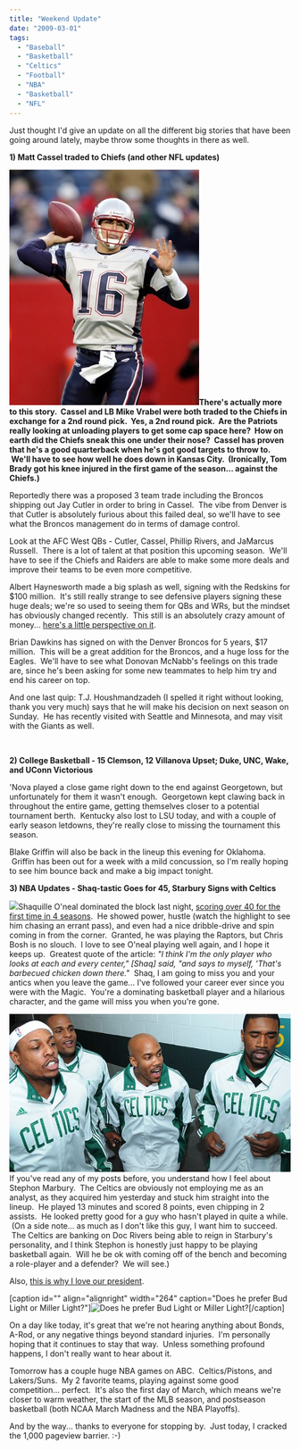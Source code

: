 ```yaml
---
title: "Weekend Update"
date: "2009-03-01"
tags:
  - "Baseball"
  - "Basketball"
  - "Celtics"
  - "Football"
  - "NBA"
  - "Basketball"
  - "NFL"
---
```


Just thought I'd give an update on all the different big stories that have been going around lately, maybe throw some thoughts in there as well.

**1) Matt Cassel traded to Chiefs (and other NFL updates)**

**![Cassel will be wearing the white and red of the Chiefs in 2009.](images/matt-cassel-qb-new-england-patriot.jpg "Matt Cassel")There's actually more to this story.  Cassel and LB Mike Vrabel were both traded to the Chiefs in exchange for a 2nd round pick.  Yes, a 2nd round pick.  Are the Patriots really looking at unloading players to get some cap space here?  How on earth did the Chiefs sneak this one under their nose?  Cassel has proven that he's a good quarterback when he's got good targets to throw to.  We'll have to see how well he does down in Kansas City.  (Ironically, Tom Brady got his knee injured in the first game of the season... against the Chiefs.)**

Reportedly there was a proposed 3 team trade including the Broncos shipping out Jay Cutler in order to bring in Cassel.  The vibe from Denver is that Cutler is absolutely furious about this failed deal, so we'll have to see what the Broncos management do in terms of damage control.

Look at the AFC West QBs - Cutler, Cassel, Phillip Rivers, and JaMarcus Russell.  There is a lot of talent at that position this upcoming season.  We'll have to see if the Chiefs and Raiders are able to make some more deals and improve their teams to be even more competitive.

Albert Haynesworth made a big splash as well, signing with the Redskins for $100 million.  It's still really strange to see defensive players signing these huge deals; we're so used to seeing them for QBs and WRs, but the mindset has obviously changed recently.  This still is an absolutely crazy amount of money... [here's a little perspective on it](http://offroute.wordpress.com/2009/02/27/its-just-a-game/).

Brian Dawkins has signed on with the Denver Broncos for 5 years, $17 million.  This will be a great addition for the Broncos, and a huge loss for the Eagles.  We'll have to see what Donovan McNabb's feelings on this trade are, since he's been asking for some new teammates to help him try and end his career on top.

And one last quip: T.J. Houshmandzadeh (I spelled it right without looking, thank you very much) says that he will make his decision on next season on Sunday.  He has recently visited with Seattle and Minnesota, and may visit with the Giants as well.

 

**2) College Basketball - 15 Clemson, 12 Villanova Upset; Duke, UNC, Wake, and UConn Victorious**

'Nova played a close game right down to the end against Georgetown, but unfortunately for them it wasn't enough.  Georgetown kept clawing back in throughout the entire game, getting themselves closer to a potential tournament berth.  Kentucky also lost to LSU today, and with a couple of early season letdowns, they're really close to missing the tournament this season.

Blake Griffin will also be back in the lineup this evening for Oklahoma.  Griffin has been out for a week with a mild concussion, so I'm really hoping to see him bounce back and make a big impact tonight.

**3) NBA Updates - Shaq-tastic Goes for 45, Starbury Signs with Celtics**

![](http://graneyandthepig.files.wordpress.com/2009/02/shaqsuns1.jpg?w=307&h=512)Shaquille O'neal dominated the block last night, [scoring over 40 for the first time in 4 seasons](http://sports.espn.go.com/nba/recap?gameId=290227021).  He showed power, hustle (watch the highlight to see him chasing an errant pass), and even had a nice dribble-drive and spin coming in from the corner.  Granted, he was playing the Raptors, but Chris Bosh is no slouch.  I love to see O'neal playing well again, and I hope it keeps up.  Greatest quote of the article: _"I think I'm the only player who looks at each and every center," \[Shaq\] said, "and says to myself, 'That's barbecued chicken down there."_  Shaq, I am going to miss you and your antics when you leave the game... I've followed your career ever since you were with the Magic.  You're a dominating basketball player and a hilarious character, and the game will miss you when you're gone.

![](images/nba_g_marbury4_576.jpg)If you've read any of my posts before, you understand how I feel about Stephon Marbury.  The Celtics are obviously not employing me as an analyst, as they acquired him yesterday and stuck him straight into the lineup.  He played 13 minutes and scored 8 points, even chipping in 2 assists.  He looked pretty good for a guy who hasn't played in quite a while.  (On a side note... as much as I don't like this guy, I want him to succeed.  The Celtics are banking on Doc Rivers being able to reign in Starbury's personality, and I think Stephon is honestly just happy to be playing basketball again.  Will he be ok with coming off of the bench and becoming a role-player and a defender?  We will see.)

Also, [this is why I love our president](http://sports.espn.go.com/nba/recap?gameId=290227027).

\[caption id="" align="alignright" width="264" caption="Does he prefer Bud Light or Miller Light?"\]![Does he prefer Bud Light or Miller Light?](images/obama-beer.jpg)\[/caption\]

On a day like today, it's great that we're not hearing anything about Bonds, A-Rod, or any negative things beyond standard injuries.  I'm personally hoping that it continues to stay that way.  Unless something profound happens, I don't really want to hear about it.

Tomorrow has a couple huge NBA games on ABC.  Celtics/Pistons, and Lakers/Suns.  My 2 favorite teams, playing against some good competition... perfect.  It's also the first day of March, which means we're closer to warm weather, the start of the MLB season, and postseason basketball (both NCAA March Madness and the NBA Playoffs).

And by the way... thanks to everyone for stopping by.  Just today, I cracked the 1,000 pageview barrier. :-)
